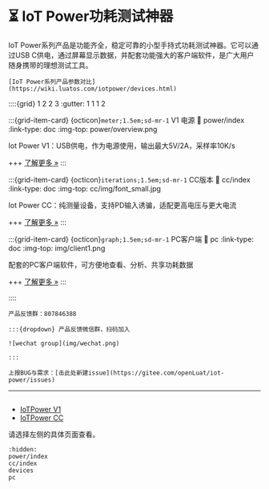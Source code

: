 # ⏳ IoT Power功耗测试神器

IoT Power系列产品是功能齐全，稳定可靠的小型手持式功耗测试神器。它可以通过USB C供电，通过屏幕显示数据，并配套功能强大的客户端软件，是广大用户随身携带的理想测试工具。

```{note}
[IoT Power系列产品参数对比](https://wiki.luatos.com/iotpower/devices.html)
```

::::{grid} 1 2 2 3
:gutter: 1 1 1 2

:::{grid-item-card} {octicon}`meter;1.5em;sd-mr-1` V1 电源
:link: power/index
:link-type: doc
:img-top: power/overview.png

Iot Power V1：USB供电，作为电源使用，输出最大5V/2A，采样率10K/s

+++
[了解更多 »](power/index)
:::

:::{grid-item-card} {octicon}`iterations;1.5em;sd-mr-1` CC版本
:link: cc/index
:link-type: doc
:img-top: cc/img/font_small.jpg

Iot Power CC：纯测量设备，支持PD输入诱骗，适配更高电压与更大电流

+++
[了解更多 »](cc/index)
:::

:::{grid-item-card} {octicon}`graph;1.5em;sd-mr-1` PC客户端
:link: pc
:link-type: doc
:img-top: img/client1.png

配套的PC客户端软件，可方便地查看、分析、共享功耗数据

+++
[了解更多 »](pc)
:::

::::

```{note}
产品反馈群：807846388

:::{dropdown} 产品反馈微信群，扫码加入

![wechat group](img/wechat.png)

:::

```

```{note}
上报BUG与需求：[击此处新建issue](https://gitee.com/openLuat/iot-power/issues)
```

---

```{rubric} 更多资料
```

- [IoTPower V1](power/index)
- [IoTPower CC](cc/index)

请选择左侧的具体页面查看。

```{toctree}
:hidden:
power/index
cc/index
devices
pc
```
